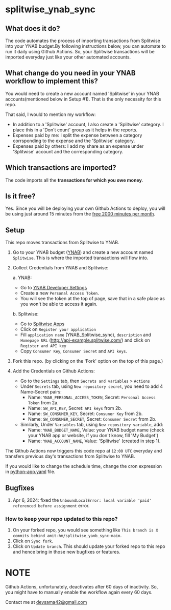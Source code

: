 # splitwise_ynab_sync

## What does it do?
The code automates the process of importing transactions from Splitwise into your YNAB budget.By following instructions below, you can automate to run it daily using Github Actions. So, your Splitwise transactions will be imported everyday just like your other automated accounts.

## What change do you need in your YNAB workflow to implement this?
You would need to create a new account named 'Splitwise' in your YNAB accounts(mentioned below in Setup #1).
That is the only necessity for this repo.

That said, I would to mention my workflow:
- In addition to a 'Splitwise' account, I also create a 'Splitwise' category. I place this in a 'Don't count' group as it helps in the reports.
- Expenses paid by me: I split the expense between a category corrsponding to the expense and the 'Splitwise' category.
- Expenses paid by others: I add my share as an expense under 'Splitwise' account and the corresponding category.

## Which transactions are imported?
The code imports all the **transactions for which you owe money**.

## Is it free?
Yes. Since you will be deploying your own Github Actions to deploy, you will be using just around 15 minutes from the [free 2000 minutes per month](https://docs.github.com/en/billing/managing-billing-for-github-actions/about-billing-for-github-actions#included-storage-and-minutes).

## Setup
This repo moves transactions from Splitwise to YNAB.

1. Go to your YNAB budget ([YNAB](https://app.youneedabudget.com/)) and create a new account named `Splitwise`. This is where the imported transactions will flow into.
2. Collect Credentials from YNAB and Splitwise:

    a. YNAB:
     - Go to [YNAB Developer Settings](https://app.ynab.com/settings/developer)
     - Create a new `Personal Access Token`.
     - You will see the token at the top of page, save that in a safe place as you won't be able to access it again.
    
    b. Splitwise:
    - Go to [Splitwise Apps](https://secure.splitwise.com/apps)
    - Click on `Register your application`
    - Fill `application name` (YNAB_Splitwise_sync), `description` and `Homepage URL` (http://api-example.splitwise.com/) and click on `Register and API key`
    - Copy `Consumer Key`, `Consumer Secret` and `API keys`.
3. Fork this repo. (by clicking on the 'Fork' option on the top of this page.)
4. Add the Credentials on Github Actions:
    - Go to the `Settings` tab, then `Secrets and variables` > `Actions`
    - Under `Secrets` tab, using `New repository secret`, you need to add 4 Name-Secret pairs:
        - Name: `YNAB_PERSONAL_ACCESS_TOKEN`, Secret: `Personal Access Token` from 2a.
        - Name: `SW_API_KEY`, Secret: `API keys` from 2b.
        - Name: `SW_CONSUMER_KEY`, Secret: `Consumer Key` from 2b.
        - Name: `SW_CONSUMER_SECRET`, Secret: `Consumer Secret` from 2b.
    - Similarly, Under `Variables` tab, using `New repository variable`, add:
        - Name: `YNAB_BUDGET_NAME`, Value: your YNAB budget name (check your YNAB app or website, if you don't know, fill 'My Budget')
        - Name: `YNAB_ACCOUNT_NAME`, Value: 'Splitwise' (created in step 1).


The Github Actions now triggers this code repo at `12:00 UTC` everyday and transfers previous day's transactions from Splitwise to YNAB.

If you would like to change the schedule time, change the cron expression in [python-app.yaml](.github/workflows/python-app.yml) file.


## Bugfixes
1. Apr 6, 2024: fixed the `UnboundLocalError: local variable 'paid' referenced before assignment` error.

### How to keep your repo updated to this repo?
1. On your forked repo, you would see something like `This branch is X commits behind amit-hm/splitwise_yanb_sync:main`.
2. Click on `Sync fork`.
3. Click on `Update branch`.
   This should update your forked repo to this repo and hence bring in those new bugfixes or features.

# NOTE
Github Actions, unfortunately, deactivates after 60 days of inactivity. So, you might have to manually enable the workflow again every 60 days.


Contact me at devsama42@gmail.com
